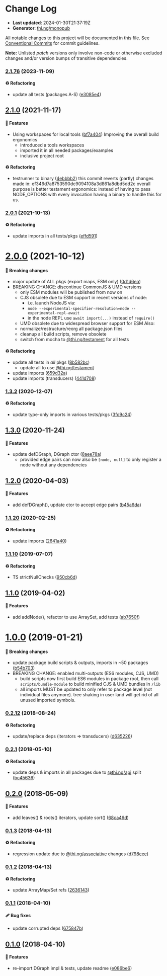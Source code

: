 # Change Log

- **Last updated**: 2024-01-30T21:37:19Z
- **Generator**: [thi.ng/monopub](https://thi.ng/monopub)

All notable changes to this project will be documented in this file.
See [Conventional Commits](https://conventionalcommits.org/) for commit guidelines.

**Note:** Unlisted _patch_ versions only involve non-code or otherwise excluded changes
and/or version bumps of transitive dependencies.

### [2.1.76](https://github.com/thi-ng/umbrella/tree/@thi.ng/dgraph@2.1.76) (2023-11-09)

#### ♻️ Refactoring

- update all tests (packages A-S) ([e3085e4](https://github.com/thi-ng/umbrella/commit/e3085e4))

## [2.1.0](https://github.com/thi-ng/umbrella/tree/@thi.ng/dgraph@2.1.0) (2021-11-17)

#### 🚀 Features

- Using workspaces for local tools ([bf7a404](https://github.com/thi-ng/umbrella/commit/bf7a404))
  Improving the overall build ergonomics
  - introduced a tools workspaces
  - imported it in all needed packages/examples
  - inclusive project root

#### ♻️ Refactoring

- testrunner to binary ([4ebbbb2](https://github.com/thi-ng/umbrella/commit/4ebbbb2))
  this commit reverts (partly) changes made in:
  ef346d7a8753590dc9094108a3d861a8dbd5dd2c
  overall purpose is better testament ergonomics:
  instead of having to pass NODE_OPTIONS with every invocation
  having a binary to handle this for us.

### [2.0.1](https://github.com/thi-ng/umbrella/tree/@thi.ng/dgraph@2.0.1) (2021-10-13)

#### ♻️ Refactoring

- update imports in all tests/pkgs ([effd591](https://github.com/thi-ng/umbrella/commit/effd591))

# [2.0.0](https://github.com/thi-ng/umbrella/tree/@thi.ng/dgraph@2.0.0) (2021-10-12)

#### 🛑 Breaking changes

- major update of ALL pkgs (export maps, ESM only) ([0d1d6ea](https://github.com/thi-ng/umbrella/commit/0d1d6ea))
- BREAKING CHANGE: discontinue CommonJS & UMD versions
  - only ESM modules will be published from now on
  - CJS obsolete due to ESM support in recent versions of node:
    - i.e. launch NodeJS via:
    - `node --experimental-specifier-resolution=node --experimental-repl-await`
    - in the node REPL use `await import(...)` instead of `require()`
  - UMD obsolete due to widespread browser support for ESM
  Also:
  - normalize/restructure/reorg all package.json files
  - cleanup all build scripts, remove obsolete
  - switch from mocha to [@thi.ng/testament](https://github.com/thi-ng/umbrella/tree/main/packages/testament) for all tests

#### ♻️ Refactoring

- update all tests in _all_ pkgs ([8b582bc](https://github.com/thi-ng/umbrella/commit/8b582bc))
  - update all to use [@thi.ng/testament](https://github.com/thi-ng/umbrella/tree/main/packages/testament)
- update imports ([659d32a](https://github.com/thi-ng/umbrella/commit/659d32a))
- update imports (transducers) ([441d708](https://github.com/thi-ng/umbrella/commit/441d708))

### [1.3.2](https://github.com/thi-ng/umbrella/tree/@thi.ng/dgraph@1.3.2) (2020-12-07)

#### ♻️ Refactoring

- update type-only imports in various tests/pkgs ([3fd9c24](https://github.com/thi-ng/umbrella/commit/3fd9c24))

## [1.3.0](https://github.com/thi-ng/umbrella/tree/@thi.ng/dgraph@1.3.0) (2020-11-24)

#### 🚀 Features

- update defDGraph, DGraph ctor ([8aee78a](https://github.com/thi-ng/umbrella/commit/8aee78a))
  - provided edge pairs can now also be `[node, null]` to only register
    a node without any dependencies

## [1.2.0](https://github.com/thi-ng/umbrella/tree/@thi.ng/dgraph@1.2.0) (2020-04-03)

#### 🚀 Features

- add defDGraph(), update ctor to accept edge pairs ([b45a6da](https://github.com/thi-ng/umbrella/commit/b45a6da))

### [1.1.20](https://github.com/thi-ng/umbrella/tree/@thi.ng/dgraph@1.1.20) (2020-02-25)

#### ♻️ Refactoring

- update imports ([2641a40](https://github.com/thi-ng/umbrella/commit/2641a40))

### [1.1.10](https://github.com/thi-ng/umbrella/tree/@thi.ng/dgraph@1.1.10) (2019-07-07)

#### ♻️ Refactoring

- TS strictNullChecks ([950cb6d](https://github.com/thi-ng/umbrella/commit/950cb6d))

## [1.1.0](https://github.com/thi-ng/umbrella/tree/@thi.ng/dgraph@1.1.0) (2019-04-02)

#### 🚀 Features

- add addNode(), refactor to use ArraySet, add tests ([ab7650f](https://github.com/thi-ng/umbrella/commit/ab7650f))

# [1.0.0](https://github.com/thi-ng/umbrella/tree/@thi.ng/dgraph@1.0.0) (2019-01-21)

#### 🛑 Breaking changes

- update package build scripts & outputs, imports in ~50 packages ([b54b703](https://github.com/thi-ng/umbrella/commit/b54b703))
- BREAKING CHANGE: enabled multi-outputs (ES6 modules, CJS, UMD)
  - build scripts now first build ES6 modules in package root, then call
    `scripts/bundle-module` to build minified CJS & UMD bundles in `/lib`
  - all imports MUST be updated to only refer to package level
    (not individual files anymore). tree shaking in user land will get rid of
    all unused imported symbols.

### [0.2.12](https://github.com/thi-ng/umbrella/tree/@thi.ng/dgraph@0.2.12) (2018-08-24)

#### ♻️ Refactoring

- update/replace deps (iterators => transducers) ([d635226](https://github.com/thi-ng/umbrella/commit/d635226))

### [0.2.1](https://github.com/thi-ng/umbrella/tree/@thi.ng/dgraph@0.2.1) (2018-05-10)

#### ♻️ Refactoring

- update deps & imports in all packages due to [@thi.ng/api](https://github.com/thi-ng/umbrella/tree/main/packages/api) split ([bc45636](https://github.com/thi-ng/umbrella/commit/bc45636))

## [0.2.0](https://github.com/thi-ng/umbrella/tree/@thi.ng/dgraph@0.2.0) (2018-05-09)

#### 🚀 Features

- add leaves() & roots() iterators, update sort() ([68ca46d](https://github.com/thi-ng/umbrella/commit/68ca46d))

### [0.1.3](https://github.com/thi-ng/umbrella/tree/@thi.ng/dgraph@0.1.3) (2018-04-13)

#### ♻️ Refactoring

- regression update due to [@thi.ng/associative](https://github.com/thi-ng/umbrella/tree/main/packages/associative) changes ([d798cee](https://github.com/thi-ng/umbrella/commit/d798cee))

### [0.1.2](https://github.com/thi-ng/umbrella/tree/@thi.ng/dgraph@0.1.2) (2018-04-13)

#### ♻️ Refactoring

- update ArrayMap/Set refs ([2636143](https://github.com/thi-ng/umbrella/commit/2636143))

### [0.1.1](https://github.com/thi-ng/umbrella/tree/@thi.ng/dgraph@0.1.1) (2018-04-10)

#### 🩹 Bug fixes

- update corrupted deps ([675847b](https://github.com/thi-ng/umbrella/commit/675847b))

## [0.1.0](https://github.com/thi-ng/umbrella/tree/@thi.ng/dgraph@0.1.0) (2018-04-10)

#### 🚀 Features

- re-import DGraph impl & tests, update readme ([e086be6](https://github.com/thi-ng/umbrella/commit/e086be6))
